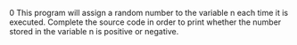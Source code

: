 0 This program will assign a random number to the variable n each time it is executed. Complete the source code in order to print whether the number stored in the variable n is positive or negative.
